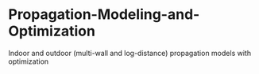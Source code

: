 # Propagation-Modeling-and-Optimization
Indoor and outdoor (multi-wall and log-distance) propagation models with optimization
